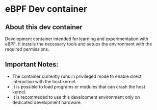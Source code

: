 # eBPF Dev container

## About this dev container

Development container intended for learning and experimentation with eBPF. It installs the necessary tools and setups the environment with the required permissions.

## Important Notes:

- The container currently runs in privileged mode to enable direct interaction with the host kernel.
- It is possible to load programs or modules that can crash the host kernel.
- It is recommeded to use this development environment only on dedicated development hardware.
